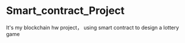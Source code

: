 # Smart_contract_Project
It's my blockchain hw project， using smart contract to design a lottery game
